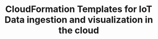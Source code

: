 ---
title: "CloudFormation Templates for IoT Data ingestion and visualization in the cloud"
excerpt: "Something comes here side by side <img style='float: left;' src='/images/iot_project.png'>"
collection: projects
---
